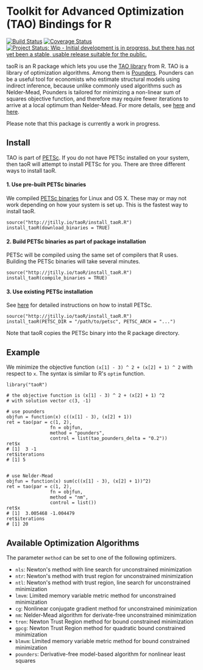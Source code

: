 # Toolkit for Advanced Optimization (TAO) Bindings for R

[![Build Status](https://travis-ci.org/jtilly/taoR.svg?branch=master)](https://travis-ci.org/jtilly/taoR) [![Coverage Status](https://coveralls.io/repos/jtilly/taoR/badge.svg?branch=master&service=github)](https://coveralls.io/github/jtilly/taoR?branch=master) [![Project Status: Wip - Initial development is in progress, but there has not yet been a stable, usable release suitable for the public.](https://img.shields.io/badge/status-WIP-yellow.svg)](https://img.shields.io/badge/status-WIP-yellow.svg)

taoR is an R package which lets you use the [TAO library](http://www.mcs.anl.gov/petsc/petsc-current/docs/tao_manual.pdf) from R. TAO is a library of optimization algorithms. Among them is [Pounders](http://www.mcs.anl.gov/papers/P5120-0414.pdf). Pounders can be a useful tool for economists who estimate structural models using indirect inference, because unlike commonly used algorithms such as Nelder-Mead, Pounders is tailored for minimizing a non-linear sum of squares objective function, and therefore may require fewer iterations to arrive at a local optimum than Nelder-Mead. For more details, see [here](http://arxiv.org/pdf/1406.5464.pdf) and [here](http://ftp.iza.org/dp8548.pdf).

Please note that this package is currently a work in progress.

## Install

TAO is part of [PETSc](http://www.mcs.anl.gov/petsc/). If you do not have PETSc installed on your system, then taoR will attempt to install PETSc for you. There are three different ways to install taoR.

#### 1. Use pre-built PETSc binaries
We compiled [PETSc binaries](https://github.com/jtilly/taoR/releases/tag/petsc-3.6.3) for Linux and OS X. These may or may not work depending on how your system is set up. This is the fastest way to install taoR.
```{r}
source("http://jtilly.io/taoR/install_taoR.R")
install_taoR(download_binaries = TRUE)
```

#### 2. Build PETSc binaries as part of package installation
PETSc will be compiled using the same set of compilers that R uses. Building the PETSc binaries will take several minutes.
```{r}
source("http://jtilly.io/taoR/install_taoR.R")
install_taoR(compile_binaries = TRUE)
```

#### 3. Use existing PETSc installation
See [here](http://www.mcs.anl.gov/petsc/documentation/installation.html) for detailed instructions on how to install PETSc.
```{r}
source("http://jtilly.io/taoR/install_taoR.R")
install_taoR(PETSC_DIR = "/path/to/petsc", PETSC_ARCH = "...")
```
Note that taoR copies the PETSc binary into the R package directory. 

## Example
We minimize the objective function `(x[1] - 3) ^ 2 + (x[2] + 1) ^ 2` with respect to `x`. The syntax is similar to R's `optim` function.

```{r}
library("taoR")

# the objective function is (x[1] - 3) ^ 2 + (x[2] + 1) ^2 
# with solution vector c(3, -1)

# use pounders
objfun = function(x) c((x[1] - 3), (x[2] + 1))
ret = tao(par = c(1, 2),
                fn = objfun, 
                method = "pounders", 
                control = list(tao_pounders_delta = "0.2"))
ret$x
# [1]  3 -1
ret$iterations
# [1] 5

    
# use Nelder-Mead
objfun = function(x) sum(c((x[1] - 3), (x[2] + 1))^2)
ret = tao(par = c(1, 2),
                fn = objfun, 
                method = "nm", 
                control = list())
ret$x
# [1]  3.005468 -1.004479
ret$iterations
# [1] 20
```

## Available Optimization Algorithms
The parameter `method` can be set to one of the following optimizers.
* `nls`: Newton's method with line search for unconstrained minimization
* `ntr`: Newton's method with trust region for unconstrained minimization
* `ntl`: Newton's method with trust region, line search for unconstrained minimization
* `lmvm`: Limited memory variable metric method for unconstrained minimization
* `cg`: Nonlinear conjugate gradient method for unconstrained minimization
* `nm`: Nelder-Mead algorithm for derivate-free unconstrained minimization
* `tron`: Newton Trust Region method for bound constrained minimization
* `gpcg`: Newton Trust Region method for quadratic bound constrained minimization
* `blmvm`: Limited memory variable metric method for bound constrained minimization
* `pounders`: Derivative-free model-based algorithm for nonlinear least squares
